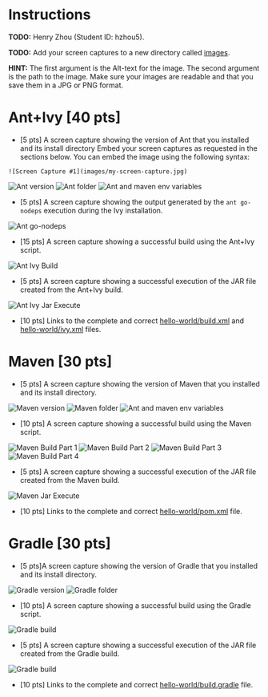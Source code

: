 # Instructions
**TODO:** Henry Zhou (Student ID: hzhou5).

**TODO:** Add your screen captures to a new directory called [images](images).

**HINT:**
The first argument is the Alt-text for the image. The second argument is the path to the image. Make sure your images are readable and that you save them in a JPG or PNG format.

# Ant+Ivy [40 pts]
- [5 pts] A screen capture showing the version of Ant that you installed and its install directory
Embed your screen captures as requested in the sections below. You can embed the image using the following syntax:

```
![Screen Capture #1](images/my-screen-capture.jpg)
```

![Ant version](images/Ant_version.PNG)
![Ant folder](images/Ant_folder.PNG)
![Ant and maven env variables](images/ant_and_maven_folders.PNG)


- [5 pts] A screen capture showing the output generated by the `ant go-nodeps` execution during the Ivy installation.

![Ant go-nodeps](images/ant_gonodeps_ivy.png)

- [15 pts] A screen capture showing a successful build using the Ant+Ivy script.

![Ant Ivy Build](images/ant_ivy_build_jar.png)

- [5 pts] A screen capture showing a successful execution of the JAR file created from the Ant+Ivy build.

![Ant Ivy Jar Execute](images/ant_ivy_jar_execute.png)

- [10 pts] Links to the complete and correct [hello-world/build.xml](hello-world/build.xml) and [hello-world/ivy.xml](hello-world/ivy.xml) files.

# Maven [30 pts]
- [5 pts] A screen capture showing the version of Maven that you installed and its install directory.

![Maven version](images/maven_version_and_install_location.PNG)
![Maven folder](images/maven_install_folder.PNG)
![Ant and maven env variables](images/ant_and_maven_folders.PNG)

- [10 pts] A screen capture showing a successful build using the Maven script.

![Maven Build Part 1](images/maven_build_jar_part1.png)
![Maven Build Part 2](images/maven_build_jar_part2.png)
![Maven Build Part 3](images/maven_build_jar_part3.png)
![Maven Build Part 4](images/maven_build_jar_part4.png)

- [5 pts] A screen capture showing a successful execution of the JAR file created from the Maven build.

![Maven Jar Execute](images/maven_jar_execute.png)

- [10 pts] Links to the complete and correct [hello-world/pom.xml](hello-world/pom.xml) file.

# Gradle [30 pts]
- [5 pts]A screen capture showing the version of Gradle that you installed and its install directory.

![Gradle version](images/gradle_version.PNG)
![Gradle folder](images/gradle_install_location.PNG)

- [10 pts] A screen capture showing a successful build using the Gradle script.

![Gradle build](images/gradle_build_jar.png)

- [5 pts] A screen capture showing a successful execution of the JAR file created from the Gradle build.

![Gradle build](images/gradle_jar_execute.png)

- [10 pts] Links to the complete and correct [hello-world/build.gradle](hello-world/build.gradle) file.
